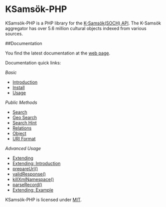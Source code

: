 # KSamsök-PHP

KSamsök-PHP is a PHP library for the [K-Samsök(SOCH) API](http://www.ksamsok.se/in-english/). The K-Samsök aggregator has over 5.6 million cultural objects indexed from various sources.

##Documentation

You find the latest documentation at the [web page](http://abbe98.github.io/ksamsok-php/).

Documentation quick links:

*Basic*

 - [Introduction](http://abbe98.github.io/ksamsok-php/#intro)
 - [Install](http://abbe98.github.io/ksamsok-php/#install)
 - [Usage](http://abbe98.github.io/ksamsok-php/#usage)

*Public Methods*

 - [Search](http://abbe98.github.io/ksamsok-php/#search)
 - [Geo Search](http://abbe98.github.io/ksamsok-php/#geo)
 - [Search Hint](http://abbe98.github.io/ksamsok-php/#hint)
 - [Relations](http://abbe98.github.io/ksamsok-php/#relations)
 - [Object](http://abbe98.github.io/ksamsok-php/#object)
 - [URI Format](http://abbe98.github.io/ksamsok-php/#uriformat)

*Advanced Usage*

 - [Extending](http://abbe98.github.io/ksamsok-php/#extending)
 - [Extending: Introduction](http://abbe98.github.io/ksamsok-php/#intro-extending)
 - [prepareUrl()](http://abbe98.github.io/ksamsok-php/#prepareurl)
 - [validResponse()](http://abbe98.github.io/ksamsok-php/#validresponse)
 - [killXmlNamespace()](http://abbe98.github.io/ksamsok-php/#killxmlnamespace)
 - [parseRecord()](http://abbe98.github.io/ksamsok-php/#parserecord)
 - [Extending: Example](http://abbe98.github.io/ksamsok-php/#example-extending)

KSamsök-PHP is licensed under [MIT](https://github.com/Abbe98/ksamsok-php/blob/master/LICENSE).